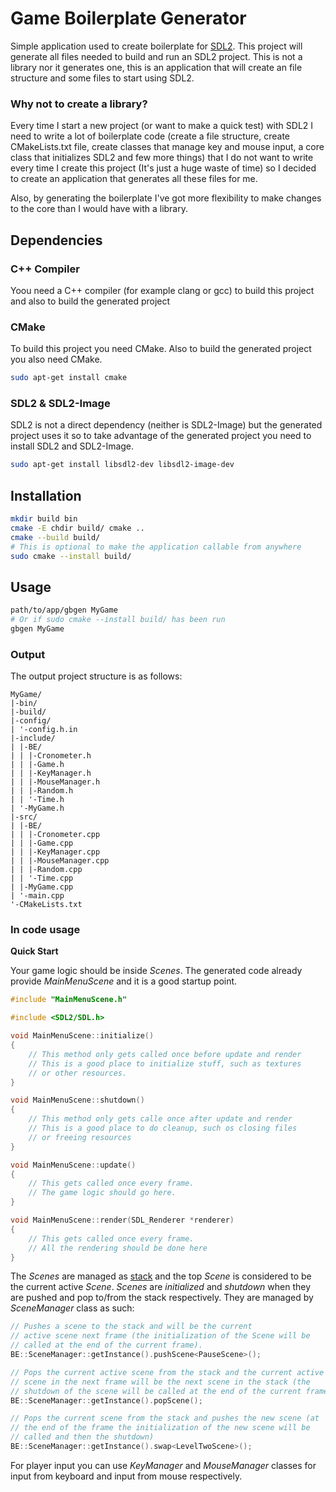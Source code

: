 # Game Boilerplate Generator

Simple application used to create boilerplate for [SDL2](https://www.libsdl.org/download-2.0.php).
This project will generate all files needed to build and run an SDL2 project. This is not a library nor it generates one, this is an application that will create an file structure and some files to start using SDL2.

### Why not to create a library?

Every time I start a new project (or want to make a quick test) with SDL2 I need to write a lot of boilerplate code (create a file structure, create CMakeLists.txt file, create classes that manage key and mouse input, a core class that initializes SDL2 and few more things) that I do not want to write every time I create this project (It's just a huge waste of time) so I decided to create an application that generates all these files for me.

Also, by generating the boilerplate I've got more flexibility to make changes to the core than I would have with a library.

## Dependencies

### C++ Compiler

Yoou need a C++ compiler (for example clang or gcc) to build this project and also to build the generated project

### CMake

To build this project you need CMake. Also to build the generated project you also need CMake.

```bash
sudo apt-get install cmake
```

### SDL2 & SDL2-Image

SDL2 is not a direct dependency (neither is SDL2-Image) but the generated project uses it so to take advantage of the generated project you need to install SDL2 and SDL2-Image.

```bash
sudo apt-get install libsdl2-dev libsdl2-image-dev
```

## Installation

```bash
mkdir build bin
cmake -E chdir build/ cmake ..
cmake --build build/
# This is optional to make the application callable from anywhere
sudo cmake --install build/
```

## Usage

```bash
path/to/app/gbgen MyGame
# Or if sudo cmake --install build/ has been run
gbgen MyGame
```

### Output

The output project structure is as follows:

```
MyGame/
|-bin/
|-build/
|-config/
| '-config.h.in
|-include/
| |-BE/
| | |-Cronometer.h
| | |-Game.h
| | |-KeyManager.h
| | |-MouseManager.h
| | |-Random.h
| | '-Time.h
| '-MyGame.h
|-src/
| |-BE/
| | |-Cronometer.cpp
| | |-Game.cpp
| | |-KeyManager.cpp
| | |-MouseManager.cpp
| | |-Random.cpp
| | '-Time.cpp
| |-MyGame.cpp
| '-main.cpp
'-CMakeLists.txt
```

### In code usage

**Quick Start**

Your game logic should be inside *Scenes*. The generated code already provide *MainMenuScene* and it is a good startup point.

```cpp
#include "MainMenuScene.h"

#include <SDL2/SDL.h>

void MainMenuScene::initialize()
{
    // This method only gets called once before update and render 
    // This is a good place to initialize stuff, such as textures
    // or other resources.
}

void MainMenuScene::shutdown()
{
    // This method only gets calle once after update and render
    // This is a good place to do cleanup, such os closing files 
    // or freeing resources
}

void MainMenuScene::update()
{
	// This gets called once every frame.
    // The game logic should go here.
}

void MainMenuScene::render(SDL_Renderer *renderer)
{
	// This gets called once every frame.
    // All the rendering should be done here
}

```

The *Scenes* are managed as [stack](https://en.wikipedia.org/wiki/Stack_(abstract_data_type)) and the top *Scene* is considered to be the current active *Scene*. *Scenes* are _initialized_ and _shutdown_ when they are pushed and pop to/from the stack respectively. They are managed by *SceneManager* class as such:

```cpp
// Pushes a scene to the stack and will be the current
// active scene next frame (the initialization of the Scene will be
// called at the end of the current frame).
BE::SceneManager::getInstance().pushScene<PauseScene>();

// Pops the current active scene from the stack and the current active
// scene in the next frame will be the next scene in the stack (the 
// shutdown of the scene will be called at the end of the current frame).
BE::SceneManager::getInstance().popScene();

// Pops the current scene from the stack and pushes the new scene (at
// the end of the frame the initialization of the new scene will be
// called and then the shutdown)
BE::SceneManager::getInstance().swap<LevelTwoScene>();
```

For player input you can use *KeyManager* and *MouseManager* classes for input from keyboard and input from mouse respectively.
